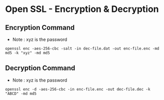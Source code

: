 # Open SSL - Encryption & Decryption

## Encryption Command
- Note : xyz is the password

```shell
openssl enc -aes-256-cbc -salt -in dec-file.dat -out enc-file.enc -md md5 -k "xyz" -md md5
```

## Decryption Command
- Note : xyz is the password

```shell
openssl enc -d -aes-256-cbc -in enc-file.enc -out dec-file.dec -k "ABCD" -md md5

```

